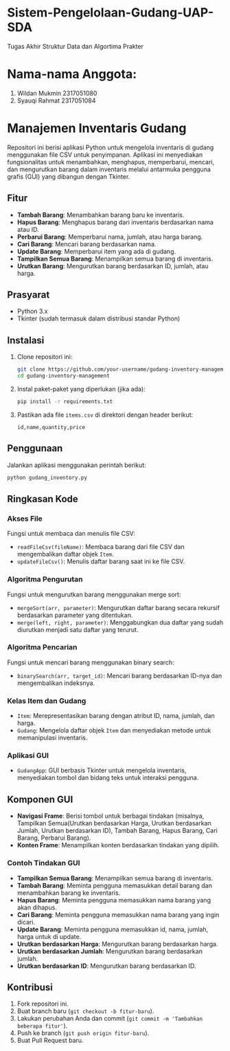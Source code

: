 # Sistem-Pengelolaan-Gudang-UAP-SDA
Tugas Akhir Struktur Data dan Algortima Prakter

# Nama-nama Anggota:
1. Wildan Mukmin 2317051080
2. Syauqi Rahmat 2317051084

# Manajemen Inventaris Gudang

Repositori ini berisi aplikasi Python untuk mengelola inventaris di gudang menggunakan file CSV untuk penyimpanan. Aplikasi ini menyediakan fungsionalitas untuk menambahkan, menghapus, memperbarui, mencari, dan mengurutkan barang dalam inventaris melalui antarmuka pengguna grafis (GUI) yang dibangun dengan Tkinter.

## Fitur

- **Tambah Barang**: Menambahkan barang baru ke inventaris.
- **Hapus Barang**: Menghapus barang dari inventaris berdasarkan nama atau ID.
- **Perbarui Barang**: Memperbarui nama, jumlah, atau harga barang.
- **Cari Barang**: Mencari barang berdasarkan nama.
- **Update Barang**: Memperbarui item yang ada di gudang.
- **Tampilkan Semua Barang**: Menampilkan semua barang di inventaris.
- **Urutkan Barang**: Mengurutkan barang berdasarkan ID, jumlah, atau harga.

## Prasyarat

- Python 3.x
- Tkinter (sudah termasuk dalam distribusi standar Python)

## Instalasi

1. Clone repositori ini:

    ```sh
    git clone https://github.com/your-username/gudang-inventory-management.git
    cd gudang-inventory-management
    ```

2. Instal paket-paket yang diperlukan (jika ada):

    ```sh
    pip install -r requirements.txt
    ```

3. Pastikan ada file `items.csv` di direktori dengan header berikut:

    ```csv
    id,name,quantity,price
    ```

## Penggunaan

Jalankan aplikasi menggunakan perintah berikut:

```sh
python gudang_inventory.py
```

## Ringkasan Kode

### Akses File

Fungsi untuk membaca dan menulis file CSV:

- `readFileCsv(fileName)`: Membaca barang dari file CSV dan mengembalikan daftar objek `Item`.
- `updateFileCsv()`: Menulis daftar barang saat ini ke file CSV.

### Algoritma Pengurutan

Fungsi untuk mengurutkan barang menggunakan merge sort:

- `mergeSort(arr, parameter)`: Mengurutkan daftar barang secara rekursif berdasarkan parameter yang ditentukan.
- `merge(left, right, parameter)`: Menggabungkan dua daftar yang sudah diurutkan menjadi satu daftar yang terurut.

### Algoritma Pencarian

Fungsi untuk mencari barang menggunakan binary search:

- `binarySearch(arr, target_id)`: Mencari barang berdasarkan ID-nya dan mengembalikan indeksnya.

### Kelas Item dan Gudang

- `Item`: Merepresentasikan barang dengan atribut ID, nama, jumlah, dan harga.
- `Gudang`: Mengelola daftar objek `Item` dan menyediakan metode untuk memanipulasi inventaris.

### Aplikasi GUI

- `GudangApp`: GUI berbasis Tkinter untuk mengelola inventaris, menyediakan tombol dan bidang teks untuk interaksi pengguna.

## Komponen GUI

- **Navigasi Frame**: Berisi tombol untuk berbagai tindakan (misalnya, Tampilkan Semua(Urutkan berdasarkan Harga, Urutkan berdasarkan Jumlah, Urutkan berdasarkan ID), Tambah Barang, Hapus Barang, Cari Barang, Perbarui Barang).
- **Konten Frame**: Menampilkan konten berdasarkan tindakan yang dipilih.

### Contoh Tindakan GUI

- **Tampilkan Semua Barang**: Menampilkan semua barang di inventaris.
- **Tambah Barang**: Meminta pengguna memasukkan detail barang dan menambahkan barang ke inventaris.
- **Hapus Barang**: Meminta pengguna memasukkan nama barang yang akan dihapus.
- **Cari Barang**: Meminta pengguna memasukkan nama barang yang ingin dicari.
- **Update Barang**: Meminta pengguna memasukkan id, nama, jumlah, harga untuk di update.
- **Urutkan berdasarkan Harga**: Mengurutkan barang berdasarkan harga.
- **Urutkan berdasarkan Jumlah**: Mengurutkan barang berdasarkan jumlah.
- **Urutkan berdasarkan ID**: Mengurutkan barang berdasarkan ID.

## Kontribusi

1. Fork repositori ini.
2. Buat branch baru (`git checkout -b fitur-baru`).
3. Lakukan perubahan Anda dan commit (`git commit -m 'Tambahkan beberapa fitur'`).
4. Push ke branch (`git push origin fitur-baru`).
5. Buat Pull Request baru.
